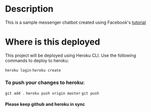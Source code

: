 # Description

This is a sample messenger chatbot created using Facebook's [tutorial](https://developers.facebook.com/docs/messenger-platform/getting-started/webhook-setup)

# Where is this deployed

This project will be deployed using Heroku CLI.
Use the following commands to deploy to heroku:

`heroku login`
`heroku create`

### To push your changes to heroku:
`git add .`
`heroku push origin master`
`git push` 

#### Please keep github and heroku in sync


